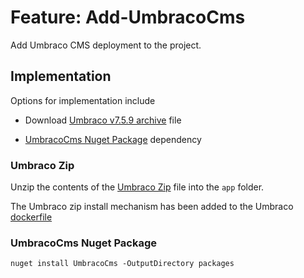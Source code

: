 # Feature: Add-UmbracoCms

Add Umbraco CMS deployment to the project.

## Implementation

Options for implementation include

* Download [Umbraco v7.5.9 archive][1] file

* [UmbracoCms Nuget Package][2] dependency


### Umbraco Zip 

Unzip the contents of the [Umbraco Zip][1] file into the `app` folder.

The Umbraco zip install mechanism has been added to the Umbraco [dockerfile][3]


### UmbracoCms Nuget Package

```
nuget install UmbracoCms -OutputDirectory packages
```


[1]: https://our.umbraco.org/contribute/releases/759
[2]: https://www.nuget.org/packages/UmbracoCms/
[3]: ../../dockerfile